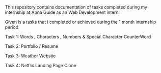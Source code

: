 This repository contains documentation of tasks completed during my internship at Apna Guide as an Web Development intern.

 Given is a tasks that i completed or achieved during the 1 month internship period.

Task 1: Words , Characters , Numbers & Special Character CounterWord

Task 2: Portfolio / Resume

Task 3: Weather Website

Task 4: Netflix Landing Page Clone
